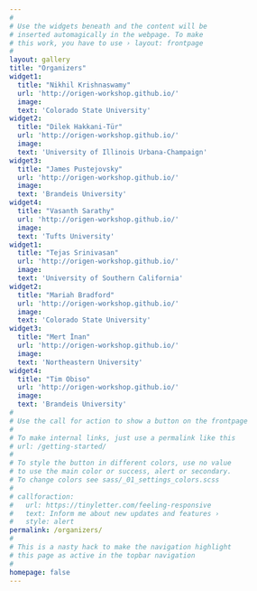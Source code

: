 ```yaml
---
#
# Use the widgets beneath and the content will be
# inserted automagically in the webpage. To make
# this work, you have to use › layout: frontpage
#
layout: gallery
title: "Organizers"
widget1:
  title: "Nikhil Krishnaswamy"
  url: 'http://origen-workshop.github.io/'
  image: 
  text: 'Colorado State University'
widget2:
  title: "Dilek Hakkani-Tür"
  url: 'http://origen-workshop.github.io/'
  image: 
  text: 'University of Illinois Urbana-Champaign'
widget3:
  title: "James Pustejovsky"
  url: 'http://origen-workshop.github.io/'
  image: 
  text: 'Brandeis University'
widget4:
  title: "Vasanth Sarathy"
  url: 'http://origen-workshop.github.io/'
  image: 
  text: 'Tufts University'
widget1:
  title: "Tejas Srinivasan"
  url: 'http://origen-workshop.github.io/'
  image: 
  text: 'University of Southern California'
widget2:
  title: "Mariah Bradford"
  url: 'http://origen-workshop.github.io/'
  image: 
  text: 'Colorado State University'
widget3:
  title: "Mert İnan"
  url: 'http://origen-workshop.github.io/'
  image: 
  text: 'Northeastern University'
widget4:
  title: "Tim Obiso"
  url: 'http://origen-workshop.github.io/'
  image: 
  text: 'Brandeis University'
#
# Use the call for action to show a button on the frontpage
#
# To make internal links, just use a permalink like this
# url: /getting-started/
#
# To style the button in different colors, use no value
# to use the main color or success, alert or secondary.
# To change colors see sass/_01_settings_colors.scss
#
# callforaction:
#   url: https://tinyletter.com/feeling-responsive
#   text: Inform me about new updates and features ›
#   style: alert
permalink: /organizers/
#
# This is a nasty hack to make the navigation highlight
# this page as active in the topbar navigation
#
homepage: false
---
```


